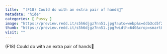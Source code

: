 ```yaml
---
title:  "(F18) Could do with an extra pair of hands👋"
metadate: "hide"
categories: [ Pussy ]
image: "https://preview.redd.it/s5h6djgz7nn51.jpg?auto=webp&s=ddb3cd5f2d314c4e9490961a35029614f80c241c"
thumb: "https://preview.redd.it/s5h6djgz7nn51.jpg?width=640&crop=smart&auto=webp&s=fc3409e45b8d4a71da95f2c909a95bf8bfa81ac6"
visit: ""
---
```

(F18) Could do with an extra pair of hands👋
